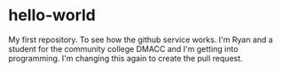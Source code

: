 # hello-world
My first repository.  To see how the github service works.
I'm Ryan and a student for the community college DMACC and I'm getting into programming.
I'm changing this again to create the pull request.
